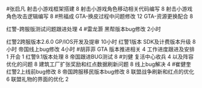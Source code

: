 #张启凡 
射击小游戏框架搭建   8
射击小游戏角色移动相关代码编写   8
射击小游戏角色攻击逻辑编写     8
#熊福成 
GTA-换皮过程中问题修改                                      12
GTA-资源更换配合                                                  8

红警-跨服版测试问题跟进处理                               4
#雷龙灏 
黑帮版本bug修改  2小时

红警2跨服版本2.6.0 GP/IOS开发及提审  10小时 
红警1版本 SDK及计费版本升级  8小时 
帝国线上bug修改  4小时
#胡菲菲 
GTA 版本推进相关 4
工作进度跟进及安排   1
开会 1
红警9.1版本处理     8
帝国跟进BUG测试       8
#刘健 
复活中心收兵   4
以及阵容优化的问题   8
建筑工厂扩张奖励和红点数据刷新问题	8
线上bug解决	4
#崔健奎 
红警2上线前bug修改 8
帝国跨服移民版本bug修改 8
联盟战争刷新和红点的优化 6
联盟礼物的界面的优化 2
